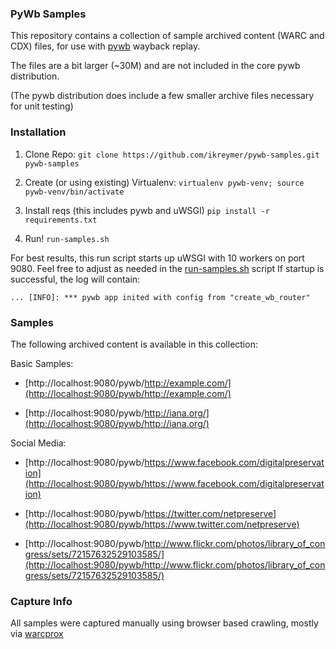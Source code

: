 ### PyWb Samples

This repository contains a collection of sample archived content (WARC and CDX) files, for use with [pywb](https://github.com/ikreymer/pywb) wayback replay.

The files are a bit larger (~30M) and are not included in the core pywb distribution.

(The pywb distribution does include a few smaller archive files necessary for unit testing)


### Installation


1. Clone Repo: ```git clone https://github.com/ikreymer/pywb-samples.git pywb-samples```

2. Create (or using existing) Virtualenv: ```virtualenv pywb-venv; source pywb-venv/bin/activate```

3. Install reqs (this includes pywb and uWSGI) ```pip install -r requirements.txt```

4. Run! ```run-samples.sh```


For best results, this run script starts up uWSGI with 10 workers on port 9080.
Feel free to adjust as needed in the [run-samples.sh](run-samples.sh) script
If startup is successful, the log will contain:

```... [INFO]: *** pywb app inited with config from "create_wb_router"```

### Samples

The following archived content is available in this collection:

Basic Samples:

* [http://localhost:9080/pywb/http://example.com/](http://localhost:9080/pywb/http://example.com/)

* [http://localhost:9080/pywb/http://iana.org/](http://localhost:9080/pywb/http://iana.org/)

Social Media:

* [http://localhost:9080/pywb/https://www.facebook.com/digitalpreservation](http://localhost:9080/pywb/https://www.facebook.com/digitalpreservation)

* [http://localhost:9080/pywb/https://twitter.com/netpreserve](http://localhost:9080/pywb/https://www.twitter.com/netpreserve)

* [http://localhost:9080/pywb/http://www.flickr.com/photos/library_of_congress/sets/72157632529103585/](http://localhost:9080/pywb/http://www.flickr.com/photos/library_of_congress/sets/72157632529103585/)


### Capture Info

All samples were captured manually using browser based crawling, mostly via [warcprox](https://github.com/internetarchive/warcprox/)

